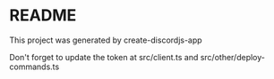 # README

This project was generated by create-discordjs-app

Don't forget to update the token at src/client.ts and src/other/deploy-commands.ts
